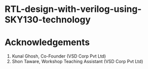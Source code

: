 # RTL-design-with-verilog-using-SKY130-technology



# Acknowledgements
1. Kunal Ghosh, Co-Founder (VSD Corp Pvt Ltd)
2. Shon Taware, Workshop Teaching Assistant (VSD Corp Pvt Ltd)


 